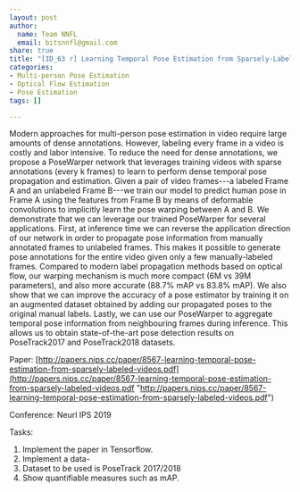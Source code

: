 ```yaml
---
layout: post
author:
  name: Team NNFL
  email: bitsnnfl@gmail.com
share: true
title: "[ID_63 r] Learning Temporal Pose Estimation from Sparsely-Labeled Videos"
categories:
- Multi-person Pose Estimation
- Optical Flow Estimation
- Pose Estimation
tags: []

---
```

Modern approaches for multi-person pose estimation in video require large amounts of dense annotations. However, labeling every frame in a video is costly and labor intensive. To reduce the need for dense annotations, we propose a PoseWarper network that leverages training videos with sparse annotations (every k frames) to learn to perform dense temporal pose propagation and estimation. Given a pair of video frames---a labeled Frame A and an unlabeled Frame B---we train our model to predict human pose in Frame A using the features from Frame B by means of deformable convolutions to implicitly learn the pose warping between A and B. We demonstrate that we can leverage our trained PoseWarper for several applications. First, at inference time we can reverse the application direction of our network in order to propagate pose information from manually annotated frames to unlabeled frames. This makes it possible to generate pose annotations for the entire video given only a few manually-labeled frames. Compared to modern label propagation methods based on optical flow, our warping mechanism is much more compact (6M vs 39M parameters), and also more accurate (88.7% mAP vs 83.8% mAP). We also show that we can improve the accuracy of a pose estimator by training it on an augmented dataset obtained by adding our propagated poses to the original manual labels. Lastly, we can use our PoseWarper to aggregate temporal pose information from neighbouring frames during inference. This allows us to obtain state-of-the-art pose detection results on PoseTrack2017 and PoseTrack2018 datasets.

Paper: [http://papers.nips.cc/paper/8567-learning-temporal-pose-estimation-from-sparsely-labeled-videos.pdf](http://papers.nips.cc/paper/8567-learning-temporal-pose-estimation-from-sparsely-labeled-videos.pdf "http://papers.nips.cc/paper/8567-learning-temporal-pose-estimation-from-sparsely-labeled-videos.pdf")

Conference: Neurl IPS 2019

Tasks:

1. Implement the paper in Tensorflow.
2. Implement a data-
3. Dataset to be used is PoseTrack 2017/2018
4. Show quantifiable measures such as mAP.